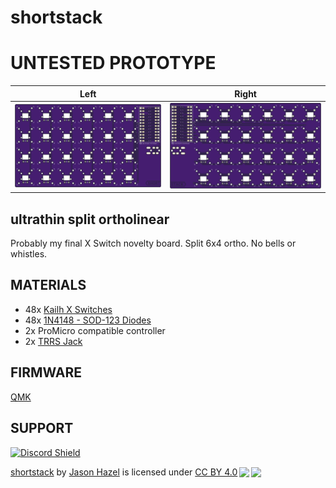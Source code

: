 # shortstack

# UNTESTED PROTOTYPE
| Left | Right |
| :---: | :---: |
|  ![left](images/shortstack-bottom.png) | ![right](images/shortstack-top.png) |



## ultrathin split ortholinear

Probably my final X Switch novelty board.  Split 6x4 ortho.  No bells or whistles.

## MATERIALS
- 48x [Kailh X Switches](https://mkultra.click/kailh-x-switches-and-keycaps/)
- 48x [1N4148 - SOD-123 Diodes](https://mkultra.click/diode-1n4148-sod-123f/)
- 2x ProMicro compatible controller
- 2x [TRRS Jack](https://mkultra.click/pj-320a-3-5mm-trrs-jack/)

## FIRMWARE

[QMK](https://github.com/jasonhazel/qmk_hazel/tree/master/keyboards/jasonhazel/shortstack)

## SUPPORT
<a href='https://discord.gg/jP6hvgNN8r'>
<img src="https://discordapp.com/api/guilds/989552667330228374/widget.png?style=shield" alt="Discord Shield"/>
</a>


<p xmlns:cc="http://creativecommons.org/ns#" xmlns:dct="http://purl.org/dc/terms/"><a property="dct:title" rel="cc:attributionURL" href="https://github.com/jasonhazel/shortstack">shortstack</a> by <a rel="cc:attributionURL dct:creator" property="cc:attributionName" href="https://github.com/jasonhazel">Jason Hazel</a> is licensed under <a href="http://creativecommons.org/licenses/by/4.0/?ref=chooser-v1" target="_blank" rel="license noopener noreferrer" style="display:inline-block;">CC BY 4.0<img style="height:22px!important;margin-left:3px;vertical-align:text-bottom;" src="https://mirrors.creativecommons.org/presskit/icons/cc.svg?ref=chooser-v1"><img style="height:22px!important;margin-left:3px;vertical-align:text-bottom;" src="https://mirrors.creativecommons.org/presskit/icons/by.svg?ref=chooser-v1"></a></p>
